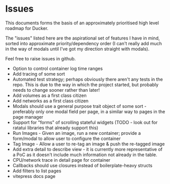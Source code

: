 # Issues

This documents forms the basis of an approximately prioritised high level roadmap for Ducker.

The "issues" listed here are the aspirational set of features I have in mind, sorted into approximate priority/dependency order (I can't really add much in the way of modals until I've got my direction straight with modals).

Feel free to raise issues in github.

- Option to control container log time ranges
- Add tracing of some sort
- Automated test strategy; perhaps obviously there aren't any tests in the repo.  This is due to the way in which the project started, but probably needs to change sooner rather than later!
- Add volumes as a first class citizen
- Add networks as a first class citizen
- Modals should use a general purpose trait object of some sort - preferably only one modal field per page, in a similar way to pages in the page manager
- Support for "forms" of scrolling stateful widgets (TODO - look out for ratatui libraries that already support this)
- Run Images - Given an image, run a new container; provide a form/modal to allow user to configure the container
- Tag Image - Allow a user to re-tag an image & push the re-tagged image
- Add extra detail to describe view - it is currently more representative of a PoC as it doesn't include much information not already in the table.
- CPU/network trace in detail page for container
- Callbacks should use closures instead of boilerplate-heavy structs
- Add filters to list pages
- vitepress docs page
